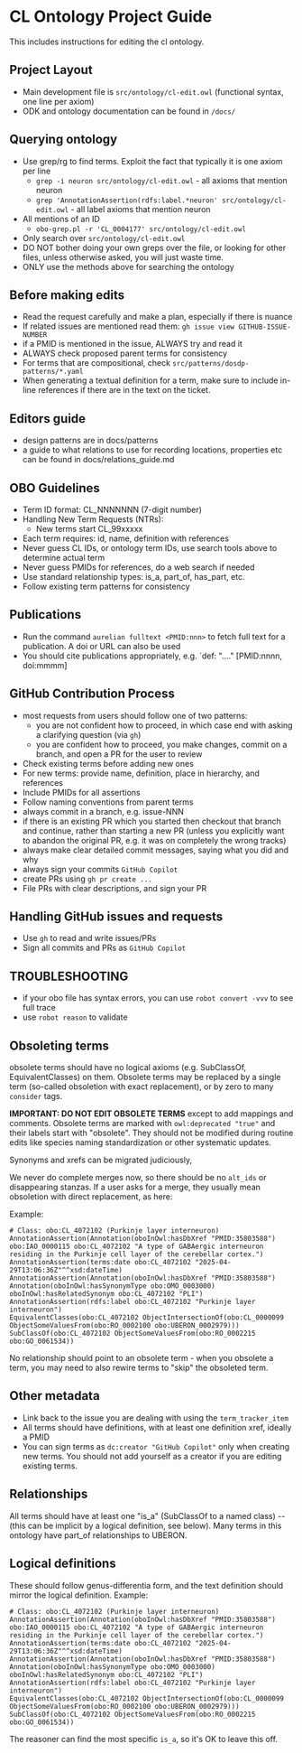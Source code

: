 # CL Ontology Project Guide

This includes instructions for editing the cl ontology. 

## Project Layout
- Main development file is `src/ontology/cl-edit.owl` (functional syntax, one line per axiom)
- ODK and ontology documentation can be found in `/docs/`

## Querying ontology

- Use grep/rg to find terms. Exploit the fact that typically it is one axiom per line
    - `grep -i neuron src/ontology/cl-edit.owl` - all axioms that mention neuron
    - `grep 'AnnotationAssertion(rdfs:label.*neuron' src/ontology/cl-edit.owl` - all label axioms that mention neuron
- All mentions of an ID
    - `obo-grep.pl -r 'CL_0004177' src/ontology/cl-edit.owl`
- Only search over `src/ontology/cl-edit.owl`
- DO NOT bother doing your own greps over the file, or looking for other files, unless otherwise asked, you will just waste time.
- ONLY use the methods above for searching the ontology

## Before making edits
- Read the request carefully and make a plan, especially if there is nuance
- If related issues are mentioned read them: `gh issue view GITHUB-ISSUE-NUMBER`
- if a PMID is mentioned in the issue, ALWAYS try and read it
- ALWAYS check proposed parent terms for consistency
- For terms that are compositional, check `src/patterns/dosdp-patterns/*.yaml`
- When generating a textual definition for a term, make sure to include in-line references if there are in the text on the ticket.

## Editors guide
- design patterns are in docs/patterns
- a guide to what relations to use for recording locations, properties etc can be found in docs/relations_guide.md


## OBO Guidelines
- Term ID format: CL_NNNNNNN (7-digit number)
- Handling New Term Requests (NTRs):
  - New terms start  CL_99xxxxx
- Each term requires: id, name, definition with references
- Never guess CL IDs, or ontology term IDs, use search tools above to determine actual term
- Never guess PMIDs for references, do a web search if needed
- Use standard relationship types: is_a, part_of, has_part, etc.
- Follow existing term patterns for consistency

## Publications
- Run the command `aurelian fulltext <PMID:nnn>` to fetch full text for a publication. A doi or URL can also be used
- You should cite publications appropriately, e.g. `def: "...." [PMID:nnnn, doi:mmmm]

## GitHub Contribution Process
- most requests from users should follow one of two patterns:
    - you are not confident how to proceed, in which case end with asking a clarifying question (via `gh`)
    - you are confident how to proceed, you make changes, commit on a branch, and open a PR for the user to review
- Check existing terms before adding new ones
- For new terms: provide name, definition, place in hierarchy, and references
- Include PMIDs for all assertions
- Follow naming conventions from parent terms
- always commit in a branch, e.g. issue-NNN
- if there is an existing PR which you started then checkout that branch and continue, rather than starting a new PR (unless you explicitly want to abandon the original PR, e.g. it was on completely the wrong tracks)
- always make clear detailed commit messages, saying what you did and why
- always sign your commits `GitHub Copilot`
- create PRs using `gh pr create ...`
- File PRs with clear descriptions, and sign your PR

## Handling GitHub issues and requests
- Use `gh` to read and write issues/PRs
- Sign all commits and PRs as `GitHub Copilot`

## TROUBLESHOOTING

- if your obo file has syntax errors, you can use `robot convert -vvv` to see full trace
- use `robot reason` to validate

## Obsoleting terms

obsolete terms should have no logical axioms (e.g. SubClassOf, EquivalentClasses) on them. Obsolete terms may be replaced by a single
term (so-called obsoletion with exact replacement), or by zero to many `consider` tags.

**IMPORTANT: DO NOT EDIT OBSOLETE TERMS** except to add mappings and comments. Obsolete terms are marked with `owl:deprecated "true"` and their labels start with "obsolete". They should not be modified during routine edits like species naming standardization or other systematic updates.

Synonyms and xrefs can be migrated judiciously,

We never do complete merges now, so there should be no `alt_ids` or
disappearing stanzas. If a user asks for a merge, they usually mean
obsoletion with direct replacement, as here:

Example:

```
# Class: obo:CL_4072102 (Purkinje layer interneuron)
AnnotationAssertion(Annotation(oboInOwl:hasDbXref "PMID:35803588") obo:IAO_0000115 obo:CL_4072102 "A type of GABAergic interneuron residing in the Purkinje cell layer of the cerebellar cortex.")
AnnotationAssertion(terms:date obo:CL_4072102 "2025-04-29T13:06:36Z"^^xsd:dateTime)
AnnotationAssertion(Annotation(oboInOwl:hasDbXref "PMID:35803588") Annotation(oboInOwl:hasSynonymType obo:OMO_0003000) oboInOwl:hasRelatedSynonym obo:CL_4072102 "PLI")
AnnotationAssertion(rdfs:label obo:CL_4072102 "Purkinje layer interneuron")
EquivalentClasses(obo:CL_4072102 ObjectIntersectionOf(obo:CL_0000099 ObjectSomeValuesFrom(obo:RO_0002100 obo:UBERON_0002979)))
SubClassOf(obo:CL_4072102 ObjectSomeValuesFrom(obo:RO_0002215 obo:GO_0061534))
```

No relationship should point to an obsolete term - when you obsolete a term, you may need to also rewire
terms to "skip" the obsoleted term.

## Other metadata

- Link back to the issue you are dealing with using the `term_tracker_item`
- All terms should have definitions, with at least one definition xref, ideally a PMID
- You can sign terms as `dc:creator "GitHub Copilot"` only when creating new terms. You should not add yourself as a creator if you are editing existing terms.

## Relationships

All terms should have at least one "is_a" (SubClassOf to a named class) -- (this can be implicit by a logical definition, see below).
Many terms in this ontology have part_of relationships to UBERON.

## Logical definitions

These should follow genus-differentia form, and the text definition should mirror the logical definition. Example:

```
# Class: obo:CL_4072102 (Purkinje layer interneuron)
AnnotationAssertion(Annotation(oboInOwl:hasDbXref "PMID:35803588") obo:IAO_0000115 obo:CL_4072102 "A type of GABAergic interneuron residing in the Purkinje cell layer of the cerebellar cortex.")
AnnotationAssertion(terms:date obo:CL_4072102 "2025-04-29T13:06:36Z"^^xsd:dateTime)
AnnotationAssertion(Annotation(oboInOwl:hasDbXref "PMID:35803588") Annotation(oboInOwl:hasSynonymType obo:OMO_0003000) oboInOwl:hasRelatedSynonym obo:CL_4072102 "PLI")
AnnotationAssertion(rdfs:label obo:CL_4072102 "Purkinje layer interneuron")
EquivalentClasses(obo:CL_4072102 ObjectIntersectionOf(obo:CL_0000099 ObjectSomeValuesFrom(obo:RO_0002100 obo:UBERON_0002979)))
SubClassOf(obo:CL_4072102 ObjectSomeValuesFrom(obo:RO_0002215 obo:GO_0061534))
```

The reasoner can find the most specific `is_a`, so it's OK to leave this off.

